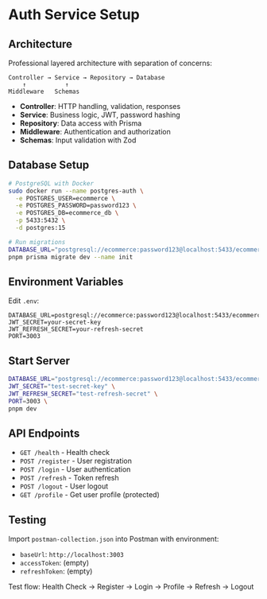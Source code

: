 # Auth Service Setup

## Architecture

Professional layered architecture with separation of concerns:

```
Controller → Service → Repository → Database
    ↑           ↑
Middleware   Schemas
```

- **Controller**: HTTP handling, validation, responses
- **Service**: Business logic, JWT, password hashing
- **Repository**: Data access with Prisma
- **Middleware**: Authentication and authorization
- **Schemas**: Input validation with Zod

## Database Setup

```bash
# PostgreSQL with Docker
sudo docker run --name postgres-auth \
  -e POSTGRES_USER=ecommerce \
  -e POSTGRES_PASSWORD=password123 \
  -e POSTGRES_DB=ecommerce_db \
  -p 5433:5432 \
  -d postgres:15

# Run migrations
DATABASE_URL="postgresql://ecommerce:password123@localhost:5433/ecommerce_db" \
pnpm prisma migrate dev --name init
```

## Environment Variables

Edit `.env`:
```
DATABASE_URL=postgresql://ecommerce:password123@localhost:5433/ecommerce_db
JWT_SECRET=your-secret-key
JWT_REFRESH_SECRET=your-refresh-secret
PORT=3003
```

## Start Server

```bash
DATABASE_URL="postgresql://ecommerce:password123@localhost:5433/ecommerce_db" \
JWT_SECRET="test-secret-key" \
JWT_REFRESH_SECRET="test-refresh-secret" \
PORT=3003 \
pnpm dev
```

## API Endpoints

- `GET /health` - Health check
- `POST /register` - User registration
- `POST /login` - User authentication
- `POST /refresh` - Token refresh
- `POST /logout` - User logout
- `GET /profile` - Get user profile (protected)

## Testing

Import `postman-collection.json` into Postman with environment:
- `baseUrl`: `http://localhost:3003`
- `accessToken`: (empty)
- `refreshToken`: (empty)

Test flow: Health Check → Register → Login → Profile → Refresh → Logout
